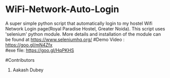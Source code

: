 # WiFi-Network-Auto-Login
A super simple python script that automatically login to my hostel Wifi Network Login page(Royal Paradise Hostel, Greater Noida).
This script uses 'selenium' python module. More details and installation of the module can be found at https://www.seleniumhq.org/ 
#Demo Video : 
https://goo.gl/mN4Zfx  
#exe file: https://goo.gl/HqPKHS  


#Contributors
1. Aakash Dubey
